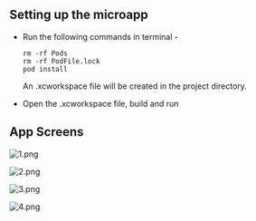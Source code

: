 

## Setting up the microapp 

- Run the following commands in terminal -
      
      rm -rf Pods
      rm -rf PodFile.lock
      pod install

  An .xcworkspace file will be created in the project directory. 

- Open the .xcworkspace file, build and run


## **App Screens**



![1.png](ReadmeAssets/1.png)


![2.png](ReadmeAssets/2.png)


![3.png](ReadmeAssets/3.png)


![4.png](ReadmeAssets/4.png)

